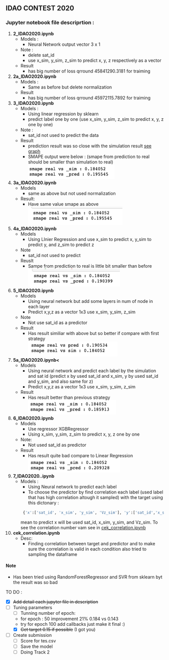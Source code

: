 ## IDAO CONTEST 2020

### Jupyter notebook file descriprtion :
1. <b>2_IDAO2020.ipynb</b> 
   - Models : 
     - Neural Network output vector 3 x 1
   - Note :
     - delete sat_id 
     - use x_sim, y_sim, z_sim to predict x, y, z respectively as a vector
   - Result
     - has big number of loss qrround 45841290.3181 for traiming
2. <b>2a_IDAO2020.ipynb</b>
   - Models : 
     - Same as before but delete normalization
   - Result
     - has big number of loss qrround 45972115.7892 for traiming
3. <b>3_IDAO2020.ipynb</b>
   - Models : 
     - Using linear regression by sklearn 
     - predict label one by one (use x_sim, y_sim, z_sim to predict x, y, z one by one)
   - Note :
     - sat_id not used to predict the data
   - Result
     - prediction result was so close with the simulation result [see graph](https://github.com/ayunimatulf/IDAO2020/tree/master/pict/3_IDAO2020_result.png)
     - SMAPE output were below : (smape from prediction to real should be smaller than simulation to real) </br>
        ![alt text](pict/3_IDAO2020_smape.png) 
4. <b>3a_IDAO2020.ipynb</b>
   - Models
     - same as above but not used normalization
   - Result:
     - Have same value smape as above<br>
        ![alt text](pict/3a_IDAO2020_smape.png) 
5. <b>4a_IDAO2020.ipynb</b>
    - Models
      - Using LInier Regression and use x_sim to predict x, y_sim to predict y, and z_sim to predict z
    - Note
      - sat_id not used to predict
    - Reuslt
      - Sampe from prediction to real is little bit smaller than before<br>
        ![alt text](pict/4a_IDAO2020_smape.png) 
6. <b>5_IDAO2020.ipynb</b>
    - Models 
      - Using neural network but add some layers in num of node in each layer
      - Predict x,y,z as a vector 1x3 use x_sim, y_sim, z_sim
    - Note
      - Not use sat_id as a predictor
    - Result
      - Has result similiar with above but so better if compare with first strategy <br>
        ![alt text](pict/5_IDAO2020_smape.png) 
7. <b>5a_IDAO2020.ipynb<</b>
    - Models 
      - Using neural network and predict each label by the simulation and sat id (predict x by used sat_id and x_sim, y by used sat_id and y_sim, and also same for z)
      - Predict x,y,z as a vector 1x3 use x_sim, y_sim, z_sim
    - Result
      - Has result better than previous strategy<br>
        ![alt text](pict/5a_IDAO2020_smape.png) 
8. <b>6_IDAO2020.ipynb</b>
    - Models 
      - Use regressor XGBRegressor 
      - Using x_sim, y_sim, z_sim to predict x, y, z one by one 
    - Note:
        - Not used sat_id as predictor
    - Result
      - Has result quite bad compare to Linear Regression<br>
        ![alt text](pict/6_IDAO2020_smape.png) 
9.  <b>7_IDAO2020..ipynb</b>
    - Models :
      - Using Neural network to predict each label
      - To choose the predictor by find correlation each label (used label that has high correlation altough it sampled) with the target using this dictonary :
       ```python
        {'x':['sat_id', 'x_sim', 'y_sim', 'Vz_sim'], 'y':['sat_id','x_sim','y_sim','Vx_sim'], 'z':['sat_id','y_sim','z_sim','Vy_sim']}
        ```
        mean to predict x will be used sat_id, x_sim, y_sim, and Vz_sim. To see the correlation number vam see in [cek_correlation.ipynb](https://github.com/ayunimatulf/IDAO2020/blob/master/cek_correlation.ipynb)
10. <b>cek_correlation.ipynb</b>
    - Desc:
      - Finding correlation between target and predictor and to make sure the correlation is valid in each condition also tried to sampling the dataframe
#### Note
- Has been tried using RandomForestRegressor and SVR from sklearn byt the result was so bad

TO DO : 
- [x] ~~Add detail each jupyter file in description~~
- [ ] Tuning parameters
  - [ ] Tunning number of epoch:
  - for epoch : 50 improvement 21% 0.184 vs 0.143 
  - try for epoch 100 add callbacks just make it final :)
  - [x] ~~Get target 0.15 if possible~~ (I got you)
- [ ] Create submission
  - [ ] Score for tes.csv
  - [ ] Save the model
  - [ ] Doing Track 2